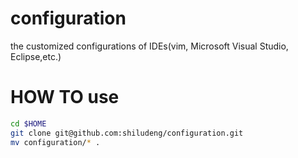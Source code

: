 # configuration
the customized configurations of IDEs(vim, Microsoft Visual Studio, Eclipse,etc.)

# HOW TO use

```Bash
cd $HOME
git clone git@github.com:shiludeng/configuration.git
mv configuration/* .
```
